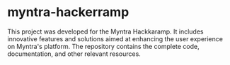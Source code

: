 # myntra-hackerramp
This project was developed for the Myntra Hackkaramp. It includes innovative features and solutions aimed at enhancing the user experience on Myntra's platform. The repository contains the complete code, documentation, and other relevant resources.
